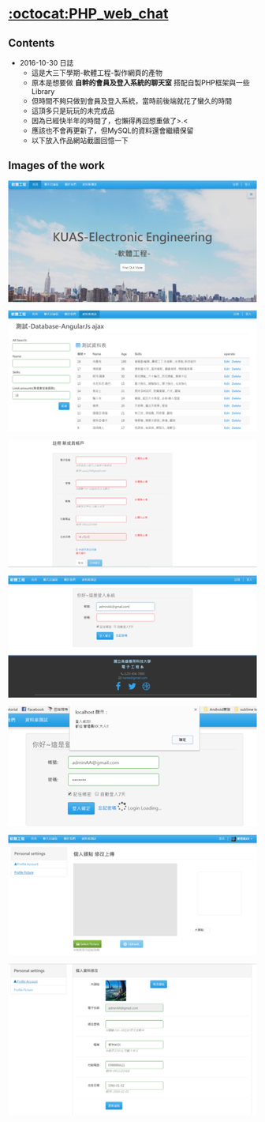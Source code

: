 # [:octocat:PHP_web_chat](https://github.com/VisionYi/PHP_web_chat)
## Contents

* 2016-10-30 日誌
    - 這是大三下學期-軟體工程-製作網頁的產物
    - 原本是想要做 **自幹的會員及登入系統的聊天室** 搭配自製PHP框架與一些Library
    - 但時間不夠只做到會員及登入系統，當時前後端就花了蠻久的時間
    - 這頂多只是玩玩的未完成品
    - 因為已經快半年的時間了，也懶得再回想重做了>.<
    - 應該也不會再更新了，但MySQL的資料還會繼續保留
    - 以下放入作品網站截圖回憶一下

## Images of the work

![main_HomePage][image-1]

![Database-AngularJs-test][image-2]

![RegisterPage][image-3]

![LoginPage][image-4]

![Login_success][image-5]

![Profile_Picture][image-6]

![Profile_Account][image-7]


[image-1]: 2016-10-30-Images/main_HomePage.png
[image-2]: 2016-10-30-Images/Database-AngularJs-test.png
[image-3]: 2016-10-30-Images/RegisterPage.png
[image-4]: 2016-10-30-Images/LoginPage.png
[image-5]: 2016-10-30-Images/Login_success.png
[image-6]: 2016-10-30-Images/Profile_Picture.png
[image-7]: 2016-10-30-Images/Profile_Account.png
